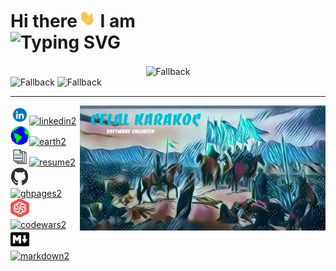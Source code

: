 <div>
    <h1>
        Hi there<img src="wave.gif" width="30" height="30" alt="wave"> I am <br/>
        <img src="https://readme-typing-svg.demolab.com?font=Fira+Code&lines=Celal+Karako%C3%A7;Software+Engineer" alt="Typing SVG" />
    </h1>
</div>
<div>
    <div align="center">
      <img align="center" alt="Fallback" src="https://github-readme-stats.vercel.app/api?username=ckarakoc&theme=vue-dark&show_icons=true&hide_border=false&count_private=true&rank_icon=github">
    </div>
    <div>
      <img  alt="Fallback" src="https://github-readme-streak-stats.herokuapp.com/?user=ckarakoc&theme=vue-dark&hide_border=false">
      <img alt="Fallback" src="https://github-readme-stats.vercel.app/api/top-langs/?username=ckarakoc&theme=vue-dark&show_icons=true&hide_border=false&layout=compact">
    </div>
</div>


-----





<div>
    <div><img src="banner2.jpg" align="right" height="200"><img  alt="linkedin" height="30" width="30" class="linkedin" src="linkedin.gif"><a href="https://www.linkedin.com/in/celal-karakoç/"><img   alt="linkedin2" title="linkedin2"  src="https://img.shields.io/badge/-linkedin-0274B3?style=for-the-badge"/></a>
    </div><div><img alt="earth" height="30" width="30" class="earth" src="earth.gif"><a href="https://www.ckarakoc.nl/"><img height="30" alt="earth2" title="earth2" class="earth2" src="https://img.shields.io/badge/-website-darkblue?style=for-the-badge"/></a>
    </div><div><img alt="resume" height="30" width="30" class="resume" src="document.gif"><a href="https://www.ckarakoc.nl/CV.pdf"><img height="30" alt="resume2" title="resume2" class="resume2" src="https://img.shields.io/badge/-resume-000000?style=for-the-badge"/></a>
    </div><div><img alt="ghpages" height="30" width="30" class="ghpages" src="github.gif"><a href="https://ckarakoc.github.io/"><img height="30"  alt="ghpages2" title="ghpages2" class="ghpages2" src="https://img.shields.io/badge/-portfolio-fff?style=for-the-badge"/></a>
    </div><div><img alt="codewars" height="30" width="30" class="codewars" src="codewars.png"><a href="https://www.codewars.com/users/ckarakoc"><img height="30"  alt="codewars2" title="codewars2" class="codewars2" src="https://img.shields.io/badge/-codewars-darkred?style=for-the-badge"/></a>
    </div><div><img alt="markdown" height="30" width="30" class="markdown" src="markdown-black.svg"><a href="https://ckarakoc.github.io/ckarakoc/"><img height="30"  alt="markdown2" title="markdown2" class="markdown2" src="https://img.shields.io/badge/this-readme-orange?style=for-the-badge"/></a>
    </div>
</div>

